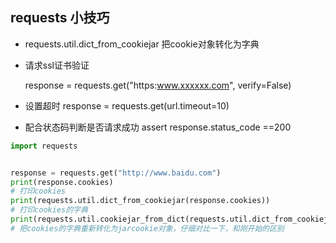## requests 小技巧
- requests.util.dict_from_cookiejar 把cookie对象转化为字典
- 请求ssl证书验证

    response = requests.get("https:www.xxxxxx.com", verify=False)
- 设置超时
    response = requests.get(url.timeout=10)
- 配合状态码判断是否请求成功
    assert response.status_code ==200


```python
import requests


response = requests.get("http://www.baidu.com")
print(response.cookies)
# 打印cookies
print(requests.util.dict_from_cookiejar(response.cookies))
# 打印cookies的字典
print(requests.util.cookiejar_from_dict(requests.util.dict_from_cookiejar(response.cookies)))
# 把cookies的字典重新转化为jarcookie对象，仔细对比一下，和刚开始的区别
```
